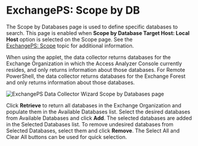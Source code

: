 # ExchangePS: Scope by DB

The Scope by Databases page is used to define specific databases to search. This page is enabled when __Scope by Database Target Host: Local Host__ option is selected on the Scope page. See the [ExchangePS: Scope](/docs/accessanalyzer/enterpriseauditor/admin/datacollector/exchangeps/scope.md) topic for additional information.

When using the applet, the data collector returns databases for the Exchange Organization in which the Access Analyzer Console currently resides, and only returns information about those databases. For Remote PowerShell, the data collector returns databases for the Exchange Forest and only returns information about those databases.

![ExchangePS Data Collector Wizard Scope by Databases page](/img/product_docs/accessanalyzer/enterpriseauditor/admin/datacollector/exchangeps/scopedatabases.png)

Click __Retrieve__ to return all databases in the Exchange Organization and populate them in the Available Databases list. Select the desired databases from Available Databases and click __Add__. The selected databases are added in the Selected Databases list. To remove undesired databases from Selected Databases, select them and click __Remove__. The Select All and Clear All buttons can be used for quick selection.
